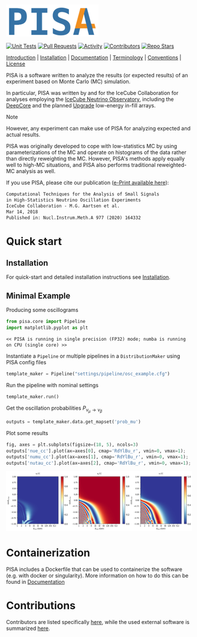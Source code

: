 <img src="images/pisa4_logo_transparent.png" width="250">

[![Unit Tests](https://img.shields.io/github/actions/workflow/status/icecube/pisa/.github/workflows/pythonpackage.yml?label=unit%20tests)](https://github.com/icecube/pisa/actions/workflows/pythonpackage.yml)
[![Pull Requests](https://img.shields.io/github/issues-pr/icecube/pisa)](https://github.com/icecube/pisa/pulls)
[![Activity](https://img.shields.io/github/commit-activity/m/icecube/pisa)](https://github.com/icecube/pisa/pulse)
[![Contributors](https://img.shields.io/github/contributors/icecube/pisa)](https://github.com/icecube/pisa/graphs/contributors)
[![Repo Stars](https://img.shields.io/github/stars/icecube/pisa?style=social)](https://github.com/icecube/pisa/stargazers)

[Introduction](pisa/README.md) |
[Installation](INSTALL.md) |
[Documentation](https://icecube.github.io/pisa/) |
[Terminology](pisa/glossary.md) |
[Conventions](pisa/general_conventions.md) |
[License](LICENSE)

PISA is a software written to analyze the results (or expected results) of an experiment based on Monte Carlo (MC) simulation.

In particular, PISA was written by and for the IceCube Collaboration for analyses employing the [IceCube Neutrino Observatory](https://icecube.wisc.edu/), including the [DeepCore](https://arxiv.org/abs/1109.6096) and the planned [Upgrade](https://arxiv.org/abs/2307.15295) low-energy in-fill arrays.

> [!NOTE]
> However, any experiment can make use of PISA for analyzing expected and actual results.

PISA was originally developed to cope with low-statistics MC by using parameterizations of the MC and operate on histograms of the data rather than directly reweighting the MC. However, PISA's methods apply equally well to high-MC situations, and PISA also performs traditional reweighted-MC analysis as well.

If you use PISA, please cite our publication ([e-Print available here](https://arxiv.org/abs/1803.05390)):
```
Computational Techniques for the Analysis of Small Signals
in High-Statistics Neutrino Oscillation Experiments
IceCube Collaboration - M.G. Aartsen et al.
Mar 14, 2018
Published in: Nucl.Instrum.Meth.A 977 (2020) 164332
```


# Quick start

## Installation

For quick-start and detailed installation instructions see [Installation](INSTALL.md).

## Minimal Example

Producing some oscillograms


```python
from pisa.core import Pipeline
import matplotlib.pyplot as plt
```

    << PISA is running in single precision (FP32) mode; numba is running on CPU (single core) >>


Instantiate a `Pipeline` or multiple pipelines in a `DistributionMaker` using PISA config files


```python
template_maker = Pipeline("settings/pipeline/osc_example.cfg")
```

Run the pipeline with nominal settings


```python
template_maker.run()
```

Get the oscillation probabilities $P_{\nu_\mu\to\nu_\beta}$


```python
outputs = template_maker.data.get_mapset('prob_mu')
```

Plot some results


```python
fig, axes = plt.subplots(figsize=(18, 5), ncols=3)
outputs['nue_cc'].plot(ax=axes[0], cmap='RdYlBu_r', vmin=0, vmax=1);
outputs['numu_cc'].plot(ax=axes[1], cmap='RdYlBu_r', vmin=0, vmax=1);
outputs['nutau_cc'].plot(ax=axes[2], cmap='RdYlBu_r', vmin=0, vmax=1);
```


![png](README_files/README_10_0.png)

# Containerization

PISA includes a Dockerfile that can be used to containerize the software (e.g. with docker or singularity). More information on how to do this can be found in [Documentation](https://github.com/icecube/wg-oscillations-fridge/blob/master/docs/CONTAINER_INSTRUCTIONS.md)

# Contributions

Contributors are listed specifically [here](CONTRIBUTORS.md), while the used external software is summarized [here](EXTERNAL_ATTRIBUTION.md).
